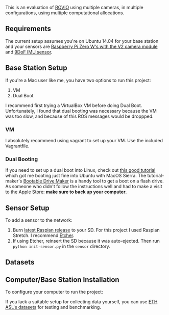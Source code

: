 This is an evaluation of [ROVIO](https://github.com/ethz-asl/rovio) using multiple cameras, in multiple configurations, using multiple computational allocations.

## Requirements

The current setup assumes you're on Ubuntu 14.04 for your base station and your sensors are [Raspberry Pi Zero W's with the V2 camera module](https://www.adafruit.com/product/3415) and [9DoF IMU sensor](https://www.adafruit.com/product/2472).

## Base Station Setup

If you're a Mac user like me, you have two options to run this project:
1. VM
2. Dual Boot

I recommend first trying a VirtualBox VM before doing Dual Boot.  Unfortunately, I found that dual booting was necessary because the VM was too slow, and because of this ROS messages would be droppped.

### VM
I absolutely recommend using vagrant to set up your VM.  Use the included Vagrantfile.

### Dual Booting
If you need to set up a dual boot into Linux, check out [this good tutorial](https://www.youtube.com/watch?v=IQIaDO9nR6Y) which got me booting just fine into Ubuntu with MacOS Sierra.  The tutorial-maker's [Bootable Drive Maker](https://github.com/GregoryConrad/BootableDriveMaker) is a handy tool to get a boot on a flash drive. As someone who didn't follow the instructions well and had to make a visit to the Apple Store: **make sure to back up your computer**.


## Sensor Setup

To add a sensor to the network:

1. Burn [latest Raspian release](https://www.raspberrypi.org/downloads/raspbian/) to your SD.  For this project I used Raspian Stretch.  I recommend [Etcher](https://etcher.io/).
2. If using Etcher, reinsert the SD because it was auto-ejected.  Then run `python init-sensor.py` in the `sensor` directory.

## Datasets
## Computer/Base Station Installation

To configure your computer to run the project:

If you lack a suitable setup for collecting data yourself, you can use [ETH ASL's datasets](https://projects.asl.ethz.ch/datasets/doku.php?id=kmavvisualinertialdatasets) for testing and benchmarking.
